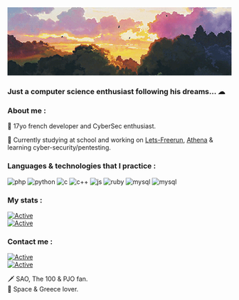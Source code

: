 <img src="https://github.com/4m4Sec/4m4Se/blob/main/banner-profile.gif">

### Just a computer science enthusiast following his dreams... ☁

### About me :
💨 17yo french developer and CyberSec enthusiast.

📌 Currently studying at school and working on <a href="https://github.com/Neptune-IT/Lets-Freerun">Lets-Freerun</a>, <a href="https://github.com/Neptune-IT/Athena">Athena</a> & learning cyber-security/pentesting.

### Languages & technologies that I practice :
<p align="left">
    <img src="https://github.com/jessestuart/js-devicon/blob/master/icons/php/php-original.svg" alt="php" width="50" height="50"/>  
    <img src="https://github.com/jessestuart/js-devicon/blob/master/icons/python/python-original.svg" alt="python" width="50" height="50"/>  
    <img src="https://github.com/jessestuart/js-devicon/blob/master/icons/c/c-original.svg" alt="c" width="50" height="50"/>  
    <img src="https://github.com/jessestuart/js-devicon/blob/master/icons/cplusplus/cplusplus-original.svg" alt="c++" width="50" height="50"/>  
    <img src="https://github.com/jessestuart/js-devicon/blob/master/icons/javascript/javascript-original.svg" alt="js" width="50" height="50"/>  
    <img src="https://github.com/jessestuart/js-devicon/blob/master/icons/ruby/ruby-original.svg" alt="ruby" width="50" height="50"/>  
    <img src="https://github.com/jessestuart/js-devicon/blob/master/icons/mysql/mysql-original-wordmark.svg" alt="mysql" width="50" height="50"/> 
    <img src="https://github.com/jessestuart/js-devicon/blob/master/icons/symfony/symfony-original.svg" alt="mysql" width="50" height="50"/>  
</p>

### My stats :
[![Active](https://github-readme-stats.vercel.app/api?username=4m4Sec&show_icons=true&theme=dark&count_private=true&hide=prs,issues)](https://www.github.com/Neptune-IT)  
[![Active](https://komarev.com/ghpvc/?username=neptune-it&color=FAC151)](https://www.github.com/4m4Sec)


### Contact me :
[![Active](https://img.shields.io/badge/Instagram-Click-pink?style=flat-square&logo=instagram)](https://www.instagram.com/_neptune_dev_)  
[![Active](https://img.shields.io/badge/Twitter-Click-cyan?style=flat-square&logo=twitter)](https://twitter.com/neptune_dev)

🗡 SAO, The 100 & PJO fan.  
🌌 Space & Greece lover.
